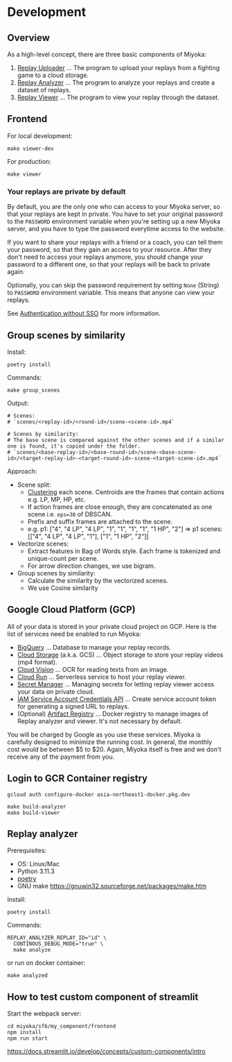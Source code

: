 # Development

## Overview

As a high-level concept, there are three basic components of Miyoka:

1. [Replay Uploader](docs/uploader.md) ... The program to upload your replays from a fighting game to a cloud storage.
1. [Replay Analyzer](docs/analyzer.md) ... The program to analyze your replays and create a dataset of replays. 
1. [Replay Viewer](docs/viewer.md) ... The program to view your replay through the dataset.

## Frontend

For local development:

```
make viewer-dev
```

For production:

```
make viewer
```

### Your replays are private by default

By default, you are the only one who can access to your Miyoka server,
so that your replays are kept in private.
You have to set your original password to the `PASSWORD` environment variable when you're setting up a new Miyoka server,
and you have to type the password everytime access to the website.

If you want to share your replays with a friend or a coach, you can tell them your password, so that they gain an access to your resource.
After they don't need to access your replays anymore, you should change your password to a different one,
so that your replays will be back to private again.

Optionally, you can skip the password requirement by setting `None` (String) to `PASSWORD` environment variable.
This means that anyone can view your replays.

See [Authentication without SSO](https://docs.streamlit.io/knowledge-base/deploy/authentication-without-sso) for more information.

## Group scenes by similarity

Install:

```
poetry install
```

Commands:

```
make group_scenes
```

Output:

```
# Scenes:
# `scenes/<replay-id>/<round-id>/scene-<scene-id>.mp4`

# Scenes by similarity:
# The base scene is compared against the other scenes and if a similar one is found, it's copied under the folder.
# `scenes/<base-replay-id>/<base-round-id>/scene-<base-scene-id>/<target-replay-id>-<target-round-id>-scene-<target-scene-id>.mp4`
```

Approach:

- Scene split:
    - [Clustering](https://scikit-learn.org/stable/modules/clustering.html) each scene. Centroids are the frames that contain actions e.g. LP, MP, HP, etc.
    - If action frames are close enough, they are concatenated as one scene i.e. `eps=30` of DBSCAN. 
    - Prefix and suffix frames are attached to the scene.
    - e.g. p1: ["4", "4 LP", "4 LP", "1", "1", "1", "1", "1 HP", "2"] => p1 scenes: [["4", "4 LP", "4 LP", "1"], ["1", "1 HP", "2"]]
- Vectorize scenes:
    - Extract features in Bag of Words style. Each frame is tokenized and unique-count per scene.
    - For arrow direction changes, we use bigram.
- Group scenes by similarity:
    - Calculate the similarity by the vectorized scenes.
    - We use Cosine similarity 

## Google Cloud Platform (GCP)

All of your data is stored in your private cloud project on GCP.
Here is the list of services need be enabled to run Miyoka:

- [BigQuery](https://cloud.google.com/bigquery?hl=en) ... Database to manage your replay records.
- [Cloud Storage](https://cloud.google.com/storage?hl=en) (a.k.a. GCS) ... Object storage to store your replay videos (mp4 format).
- [Cloud Vision](https://cloud.google.com/vision?hl=en) ... OCR for reading texts from an image.
- [Cloud Run](https://cloud.google.com/run?hl=en) ... Serverless service to host your replay viewer.
- [Secret Manager](https://cloud.google.com/security/products/secret-manager?hl=en) ... Managing secrets for letting replay viewer access your data on private cloud.
- [IAM Service Account Credentials API](https://cloud.google.com/iam/docs/reference/credentials/rest) ... Create service account token for generating a signed URL to replays.
- (Optional) [Artifact Registry](https://cloud.google.com/artifact-registry) ... Docker registry to manage images of Replay analyzer and viewer. It's not necessary by default.

You will be charged by Google as you use these services. Miyoka is carefully designed to minimize the running cost.
In general, the monthly cost would be between $5 to $20. Again, Miyoka itself is free and we don't receive any of the payment from you.

## Login to GCR Container registry

```
gcloud auth configure-docker asia-northeast1-docker.pkg.dev
```

```
make build-analyzer
make build-viewer
```

## Replay analyzer

Prerequisites:

- OS: Linux/Mac
- Python 3.11.3
- [poetry](https://python-poetry.org/docs/#installing-with-pipx)
- GNU make https://gnuwin32.sourceforge.net/packages/make.htm

Install:

```
poetry install
```

Commands:

```
REPLAY_ANALYZER_REPLAY_ID="id" \
  CONTINOUS_DEBUG_MODE="true" \
  make analyze
```

or run on docker container:

```
make analyzed
```

## How to test custom component of streamlit

Start the webpack server:

```
cd miyoka/sf6/my_component/frontend
npm install
npm run start
```

https://docs.streamlit.io/develop/concepts/custom-components/intro
